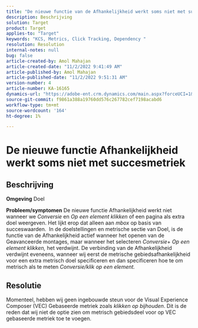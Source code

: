 ```yaml
---
title: "De nieuwe functie van de Afhankelijkheid werkt soms niet met succesmetriek"
description: Beschrijving
solution: Target
product: Target
applies-to: "Target"
keywords: "KCS, Metrics, Click Tracking, Dependency "
resolution: Resolution
internal-notes: null
bug: false
article-created-by: Amol Mahajan
article-created-date: "11/2/2022 9:41:49 AM"
article-published-by: Amol Mahajan
article-published-date: "11/2/2022 9:51:31 AM"
version-number: 4
article-number: KA-16165
dynamics-url: "https://adobe-ent.crm.dynamics.com/main.aspx?forceUCI=1&pagetype=entityrecord&etn=knowledgearticle&id=cc51a58e-925a-ed11-9561-6045bd006a22"
source-git-commit: f9861a388a19760dd576c267782cef7198acabd6
workflow-type: tm+mt
source-wordcount: '164'
ht-degree: 1%

---
```


# De nieuwe functie Afhankelijkheid werkt soms niet met succesmetriek

## Beschrijving

<b>Omgeving</b>
Doel


<b>Probleem/symptomen</b>
De nieuwe functie Afhankelijkheid werkt niet wanneer we *Conversie* en *Op een element klikken* of een pagina als extra doel weergeven. Het lijkt erop dat alleen aan *mbox* op basis van succeswaarden. 
In de doelstellingen en metrische sectie van Doel, is de functie van de Afhankelijkheid actief wanneer het openen van de Geavanceerde montages, maar wanneer het selecteren *Conversie*+ *Op een element klikken,* het verdwijnt. De verbinding van de Afhankelijkheid verdwijnt eveneens, wanneer wij eerst de metrische gebiedsafhankelijkheid voor een extra metrisch doel specificeren en dan specificeren hoe te om metrisch als te meten *Conversie/klik op een element.*


## Resolutie


Momenteel, hebben wij geen ingebouwde steun voor de Visual Experience Composer (VEC) Gebaseerde metriek zoals *klikken op bijhouden*. Dit is de reden dat wij niet de optie zien om metrisch gebiedsdeel voor op VEC gebaseerde metriek toe te voegen.
